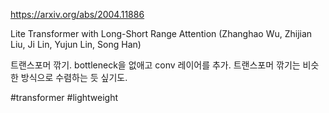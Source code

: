 https://arxiv.org/abs/2004.11886

Lite Transformer with Long-Short Range Attention (Zhanghao Wu, Zhijian Liu, Ji Lin, Yujun Lin, Song Han)

트랜스포머 깎기. bottleneck을 없애고 conv 레이어를 추가. 트랜스포머 깎기는 비슷한 방식으로 수렴하는 듯 싶기도.

#transformer #lightweight